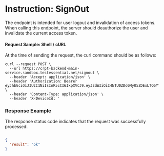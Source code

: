 # Instruction: SignOut

The endpoint is intended for user logout and invalidation of access tokens. When calling this endpoint, the server should deauthorize the user and invalidate the current access token.


#### **Request Sample: Shell / cURL**

At the time of sending the request, the curl command should be as follows:

```cURL
curl --request POST \
  --url https://crpt-backend-main-service.sandbox.testessential.net/signout \
  --header 'Accept: application/json' \
  --header 'Authorization: Bearer eyJhbGciOiJIUzI1NiIsInR5cCI6IkpXVCJ9.eyJzdWIiOiI4NTU0ZDc0My05ZDExLTQ5YTEtYTMyMy03YmRmOGQ4NDdjMjEiLCJleHAiOjE3MDk3MjQ1NjQsImlhdCI6MTcwOTYzODE2NH0.deZXGfjS7oVprz2XoZseeYa7l8ti8aAJaELBeDDtglI' \
  --header 'Content-Type: application/json' \
  --header 'X-DeviceId: '
```


### **Response Example**

The response status code indicates that the request was successfully processed.

```json

{
  "result": "ok"
}
```



